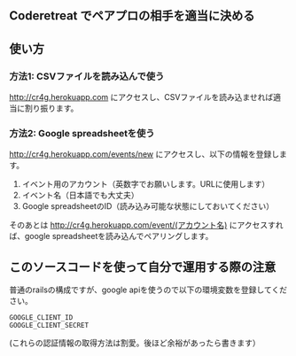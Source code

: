 ## Coderetreat でペアプロの相手を適当に決める

## 使い方

### 方法1: CSVファイルを読み込んで使う

http://cr4g.herokuapp.com
にアクセスし、CSVファイルを読み込ませれば適当に割り振ります。

### 方法2: Google spreadsheetを使う

http://cr4g.herokuapp.com/events/new
にアクセスし、以下の情報を登録します。
1. イベント用のアカウント（英数字でお願いします。URLに使用します）
2. イベント名（日本語でも大丈夫）
3. Google spreadsheetのID（読み込み可能な状態にしておいてください）

そのあとは http://cr4g.herokuapp.com/event/(アカウント名) にアクセスすれば、google spreadsheetを読み込んでペアリングします。

## このソースコードを使って自分で運用する際の注意
普通のrailsの構成ですが、google apiを使うので以下の環境変数を登録してください。
```
GOOGLE_CLIENT_ID
GOOGLE_CLIENT_SECRET
```

(これらの認証情報の取得方法は割愛。後ほど余裕があったら書きます）
